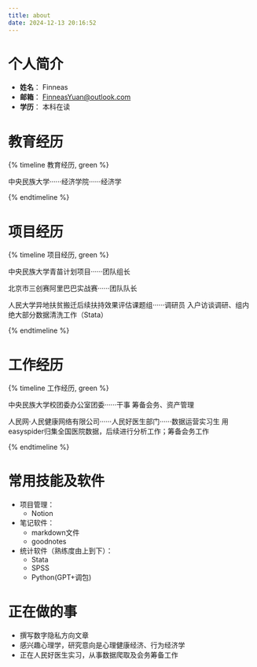 ```yaml
---
title: about
date: 2024-12-13 20:16:52
---
```


# 个人简介
- **姓名**： Finneas
- **邮箱**： FinneasYuan@outlook.com
- **学历**： 本科在读

# 教育经历
{% timeline 教育经历, green %}

<!-- timeline 2021.9-2025.6 -->

中央民族大学······经济学院······经济学

<!-- endtimeline -->


{% endtimeline %}

# 项目经历
{% timeline 项目经历, green %}

<!-- timeline 2021.10-2021.12 -->

中央民族大学青苗计划项目······团队组长

<!-- endtimeline -->
<!-- timeline 2023.4-2023.10 -->

北京市三创赛阿里巴巴实战赛······团队队长

<!-- endtimeline -->
<!-- timeline 2023.8-2023.10 -->

人民大学异地扶贫搬迁后续扶持效果评估课题组······调研员
入户访谈调研、组内绝大部分数据清洗工作（Stata）

<!-- endtimeline -->


{% endtimeline %}

# 工作经历
{% timeline 工作经历, green %}

<!-- timeline 2021.10-2023.9 -->
中央民族大学校团委办公室团委······干事
筹备会务、资产管理
<!-- endtimeline -->
<!-- timeline 2024.10-2025.1 -->
人民网·人民健康网络有限公司······人民好医生部门······数据运营实习生
用easyspider归集全国医院数据，后续进行分析工作；筹备会务工作
<!-- endtimeline -->

{% endtimeline %}

# 常用技能及软件
- 项目管理：
    - Notion
- 笔记软件：
    - markdown文件
    - goodnotes
- 统计软件（熟练度由上到下）：
    - Stata
    - SPSS
    - Python(GPT+调包)

# 正在做的事
- 撰写数字隐私方向文章
- 感兴趣心理学，研究意向是心理健康经济、行为经济学
- 正在人民好医生实习，从事数据爬取及会务筹备工作